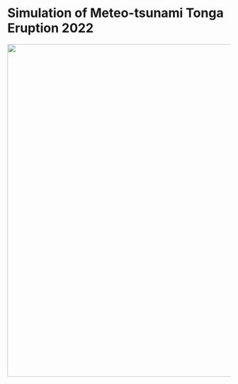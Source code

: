 # Simulation of Meteo-tsunami Tonga Eruption 2022

<p align="center">
<img src="https://github.com/hydrocoast/oceanwaveTongaEruption/testforcing.gif", width="750">
</p>
